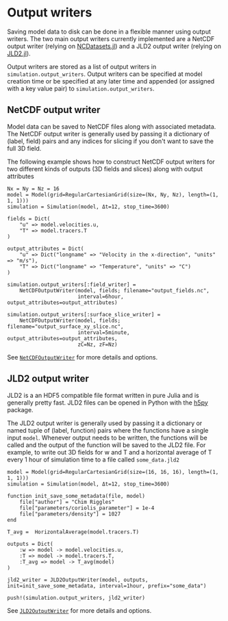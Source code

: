 # Output writers
Saving model data to disk can be done in a flexible manner using output writers. The two main output writers currently
implemented are a NetCDF output writer (relying on [NCDatasets.jl](https://github.com/Alexander-Barth/NCDatasets.jl))
and a JLD2 output writer (relying on [JLD2.jl](https://github.com/JuliaIO/JLD2.jl)).

Output writers are stored as a list of output writers in `simulation.output_writers`. Output writers can be specified
at model creation time or be specified at any later time and appended (or assigned with a key value pair) to
`simulation.output_writers`.

## NetCDF output writer
Model data can be saved to NetCDF files along with associated metadata. The NetCDF output writer is generally used by
passing it a dictionary of (label, field) pairs and any indices for slicing if you don't want to save the full 3D field.

The following example shows how to construct NetCDF output writers for two different kinds of outputs (3D fields and
slices) along with output attributes
```@example
Nx = Ny = Nz = 16
model = Model(grid=RegularCartesianGrid(size=(Nx, Ny, Nz), length=(1, 1, 1)))
simulation = Simulation(model, Δt=12, stop_time=3600)

fields = Dict(
    "u" => model.velocities.u,
    "T" => model.tracers.T
)

output_attributes = Dict(
    "u" => Dict("longname" => "Velocity in the x-direction", "units" => "m/s"),
    "T" => Dict("longname" => "Temperature", "units" => "C")
)

simulation.output_writers[:field_writer] =
    NetCDFOutputWriter(model, fields; filename="output_fields.nc",
                       interval=6hour, output_attributes=output_attributes)

simulation.output_writers[:surface_slice_writer] =
    NetCDFOutputWriter(model, fields; filename="output_surface_xy_slice.nc",
                       interval=5minute, output_attributes=output_attributes,
                       zC=Nz, zF=Nz)
```

See [`NetCDFOutputWriter`](@ref) for more details and options.

## JLD2 output writer
JLD2 is a an HDF5 compatible file format written in pure Julia and is generally pretty fast. JLD2 files can be opened in
Python with the [h5py](https://www.h5py.org/) package.

The JLD2 output writer is generally used by passing it a dictionary or named tuple of (label, function) pairs where the
functions have a single input `model`. Whenever output needs to be written, the functions will be called and the output
of the function will be saved to the JLD2 file. For example, to write out 3D fields for w and T and a horizontal average
of T every 1 hour of simulation time to a file called `some_data.jld2`
```@example
model = Model(grid=RegularCartesianGrid(size=(16, 16, 16), length=(1, 1, 1)))
simulation = Simulation(model, Δt=12, stop_time=3600)

function init_save_some_metadata(file, model)
    file["author"] = "Chim Riggles"
    file["parameters/coriolis_parameter"] = 1e-4
    file["parameters/density"] = 1027
end

T_avg =  HorizontalAverage(model.tracers.T)

outputs = Dict(
    :w => model -> model.velocities.u,
    :T => model -> model.tracers.T,
    :T_avg => model -> T_avg(model)
)

jld2_writer = JLD2OutputWriter(model, outputs, init=init_save_some_metadata, interval=1hour, prefix="some_data")

push!(simulation.output_writers, jld2_writer)
```

See [`JLD2OutputWriter`](@ref) for more details and options.
